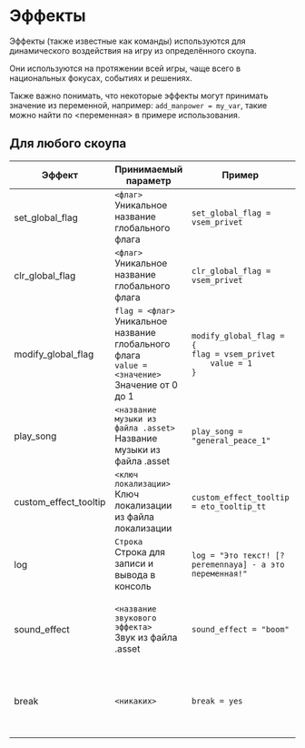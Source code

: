 # Эффекты
Эффекты (также известные как команды) используются для динамического воздействия на игру из определённого скоупа.  
  
Они используются на протяжении всей игры, чаще всего в национальных фокусах, событиях и решениях.  
  
Также важно понимать, что некоторые эффекты могут принимать значение из переменной, например: `add_manpower = my_var`, такие можно найти по <переменная> в примере использования.  
  
## Для любого скоупа
Эффект | Принимаемый параметр | Пример | Описание | Заметка
 --- | --- | --- | --- | --- |
set_global_flag | `<флаг>` <br>Уникальное название глобального флага | `set_global_flag = vsem_privet` | Устанавливает глобальный флаг | 
clr_global_flag | `<флаг>` <br>Уникальное название глобального флага | `clr_global_flag = vsem_privet` | Убирает(снимает) глобальный флаг |
modify_global_flag | `flag = <флаг>` <br>Уникальное название глобального флага<br>`value = <значение>`<br> Значение от 0 до 1 | `modify_global_flag = {`<br>`flag = vsem_privet`<br>`    value = 1`<br>`}` | Изменяет значение глобального флага | Лучше использовать переменные
play_song | `<название музыки из файла .asset>` <br> Название музыки из файла .asset | `play_song = "general_peace_1"` | Включает заданную музыку
custom_effect_tooltip | `<ключ локализации>` <br> Ключ локализации из файла локализации | `custom_effect_tooltip = eto_tooltip_tt` | Отображает текст из ключа локализации в качестве эффекта |
log | `Строка` <br>Строка для записи и вывода в консоль | `log = "Это текст! [?peremennaya] - а это переменная!"` | Выводит в консоль и в файл game.log заданный текст | Принимает все команды локализации по типу `[Root.GetName]`
sound_effect | `<название звукового эффекта>` <br> Звук из файла .asset | `sound_effect = "boom"` | Проигрывает заданный звуковой эффект, не останавливаясь музыку
break | `<никаких>` | `break = yes` | Останавливает выполнение эффектов в скоупе, где находится эта команда |
